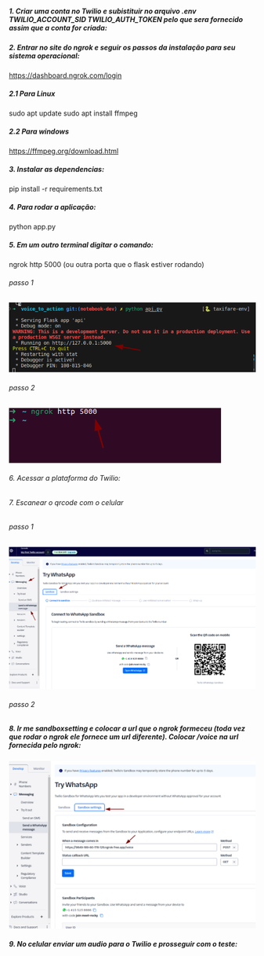 
##### 1. Criar uma conta no Twilio e subistituir no arquivo .env TWILIO_ACCOUNT_SID TWILIO_AUTH_TOKEN pelo que sera fornecido assim que a conta for criada:

##### 2. Entrar no site do ngrok e seguir os passos da instalação para seu sistema operacional:

https://dashboard.ngrok.com/login

##### 2.1 Para Linux
sudo apt update
sudo apt install ffmpeg

##### 2.2 Para windows
https://ffmpeg.org/download.html



##### 3. Instalar as dependencias:
pip install -r requirements.txt

##### 4. Para rodar a aplicação:
python app.py

##### 5. Em um outro terminal digitar o comando:
ngrok http 5000 (ou outra porta que o flask estiver rodando)

###### passo 1
![Alt text](/img/image.png)

###### passo 2
![Alt text](/img/image-1.png)

###### 6. Acessar a plataforma do Twilio:

###### 7. Escanear o qrcode com o celular

###### passo 1
![Alt text](/img/image-2.png)
###### passo 2
##### 8. Ir me sandboxsetting e colocar a url que o ngrok formeceu (toda vez que rodar o ngrok ele fornece um url diferente). Colocar /voice na url fornecida pelo ngrok:

![Alt text](/img/image-4.png)

##### 9. No celular enviar um audio para o Twilio e prosseguir com o teste:

####
